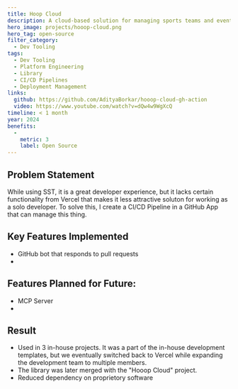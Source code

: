 ```yaml
---
title: Hoop Cloud
description: A cloud-based solution for managing sports teams and events.
hero_image: projects/hooop-cloud.png
hero_tag: open-source
filter_category:
  - Dev Tooling
tags:
  - Dev Tooling
  - Platform Engineering
  - Library
  - CI/CD Pipelines
  - Deployment Management
links:
  github: https://github.com/AdityaBorkar/hooop-cloud-gh-action
  video: https://www.youtube.com/watch?v=dQw4w9WgXcQ
timeline: < 1 month
year: 2024
benefits:
  -
    metric: 3
    label: Open Source
---
```


## Problem Statement

While using SST, it is a great developer experience, but it lacks  certain functionality from Vercel that makes it less attractive soluton for working as a solo developer. To solve this, I create a CI/CD Pipeline in a GitHub App that can manage this thing.

## Key Features Implemented

- GitHub bot that responds to pull requests
-

## Features Planned for Future:

- MCP Server
-

## Result

- Used in 3 in-house projects. It was a part of the in-house development templates, but we eventually switched back to Vercel while expanding the development team to multiple members.
- The library was later merged with the "Hooop Cloud" project.
- Reduced dependency on proprietory software
